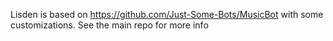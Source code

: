 Lisden is based on https://github.com/Just-Some-Bots/MusicBot with some customizations.
See the main repo for more info
